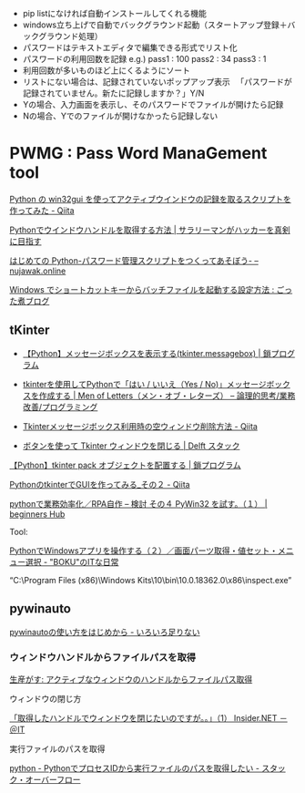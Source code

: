 - pip listになければ自動インストールしてくれる機能
- windows立ち上げで自動でバックグラウンド起動（スタートアップ登録＋バックグラウンド処理）
- パスワードはテキストエディタで編集できる形式でリスト化
- パスワードの利用回数を記録
    e.g.) 
    pass1 : 100
    pass2 : 34
    pass3 : 1
- 利用回数が多いものほど上にくるようにソート
- リストにない場合は、記録されていないポップアップ表示
　「パスワードが記録されていません。新たに記録しますか？」Y/N
- Yの場合、入力画面を表示し、そのパスワードでファイルが開けたら記録
- Nの場合、Yでのファイルが開けなかったら記録しない


# PWMG : Pass Word ManaGement tool


[Python の win32gui を使ってアクティブウインドウの記録を取るスクリプトを作ってみた - Qiita](https://qiita.com/aikige/items/d7bdf26e2cb376268ed0)

[Pythonでウインドウハンドルを取得する方法 | サラリーマンがハッカーを真剣に目指す](http://bttb.s1.valueserver.jp/wordpress/blog/2017/09/28/python%e3%81%a7%e3%82%a6%e3%82%a4%e3%83%b3%e3%83%89%e3%82%a6%e3%83%8f%e3%83%b3%e3%83%89%e3%83%ab%e3%82%92%e5%8f%96%e5%be%97%e3%81%99%e3%82%8b%e6%96%b9%e6%b3%95/)



[はじめての Python-パスワード管理スクリプトをつくってあそぼう- – nujawak.online](https://nujawak.online/blog/39/)


[Windows でショートカットキーからバッチファイルを起動する設定方法 : ごった煮ブログ](http://blog.livedoor.jp/takyuchan/archives/51445538.html)



## tKinter

- [【Python】メッセージボックスを表示する(tkinter.messagebox) | 鎖プログラム](https://pg-chain.com/python-messagebox)

- [tkinterを使用してPythonで「はい / いいえ（Yes / No)」メッセージボックスを作成する | Men of Letters（メン・オブ・レターズ） – 論理的思考/業務改善/プログラミング](https://laboratory.kazuuu.net/create-yes-no-messagebox-in-python-using-tkinter/)

- [Tkinterメッセージボックス利用時の空ウィンドウ削除方法 - Qiita](https://qiita.com/sunadandy/items/c298d192cd423190ccda)

- [ボタンを使って Tkinter ウィンドウを閉じる | Delft スタック](https://www.delftstack.com/ja/howto/python-tkinter/how-to-close-a-tkinter-window-with-a-button/)

[【Python】tkinter pack オブジェクトを配置する | 鎖プログラム](https://pg-chain.com/python-pack-grid-place)

[PythonのtkinterでGUIを作ってみる_その２ - Qiita](https://qiita.com/daisuke8000/items/70792eda27d3443cc63e)





[pythonで業務効率化／RPA自作 – 検討 その４ PyWin32 を試す。（１） | beginners Hub](https://se.yuttar-ixm.com/pywin32-test-1/)

Tool:

[PythonでWindowsアプリを操作する（２）／画面パーツ取得・値セット・メニュー選択 - "BOKU"のITな日常](https://arakan-pgm-ai.hatenablog.com/entry/2019/08/28/000000)

“C:\Program Files (x86)\Windows Kits\10\bin\10.0.18362.0\x86\inspect.exe”


## pywinauto
[pywinautoの使い方をはじめから - いろいろ足りない](https://harist.hatenablog.jp/entry/2020/03/22/154620)

### ウィンドウハンドルからファイルパスを取得
[生産がす: アクティブなウィンドウのハンドルからファイルパス取得](http://sumishiro.blogspot.com/2009/09/blog-post_30.html)


ウィンドウの閉じ方

[「取得したハンドルでウィンドウを閉じたいのですが。。」（1） Insider.NET － ＠IT](https://atmarkit.itmedia.co.jp/bbs/phpBB/viewtopic.php?topic=12906&forum=7)

実行ファイルのパスを取得

[python - PythonでプロセスIDから実行ファイルのパスを取得したい - スタック・オーバーフロー](https://ja.stackoverflow.com/questions/62265/python%E3%81%A7%E3%83%97%E3%83%AD%E3%82%BB%E3%82%B9id%E3%81%8B%E3%82%89%E5%AE%9F%E8%A1%8C%E3%83%95%E3%82%A1%E3%82%A4%E3%83%AB%E3%81%AE%E3%83%91%E3%82%B9%E3%82%92%E5%8F%96%E5%BE%97%E3%81%97%E3%81%9F%E3%81%84)